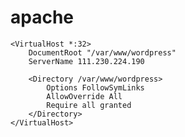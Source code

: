 # apache
    <VirtualHost *:32>
        DocumentRoot "/var/www/wordpress"
        ServerName 111.230.224.190

        <Directory /var/www/wordpress> 
            Options FollowSymLinks 
            AllowOverride All
            Require all granted
        </Directory>
    </VirtualHost>
